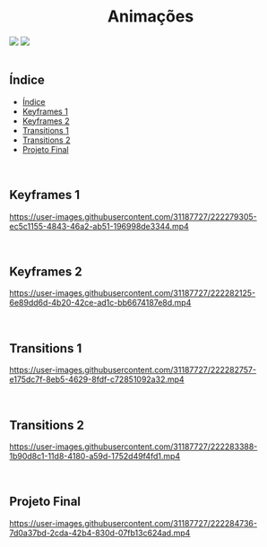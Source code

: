 <h1 align="center"> Animações </h1>

<div>
<img src="https://img.shields.io/badge/HTML-239120?style=for-the-badge&logo=html5&logoColor=white">
<img src="https://img.shields.io/badge/CSS-239120?&style=for-the-badge&logo=css3&logoColor=white">
</div><br>

<div>
<h2>Índice</h2> 

* [Índice](#índice)
* [Keyframes 1](#keyframes-1)
* [Keyframes 2](#keyframes-2)
* [Transitions 1](#transitions-1)
* [Transitions 2](#transitions-2)
* [Projeto Final](#projeto-final)
</div><br>

<div>
<h2>Keyframes 1</h2> 

https://user-images.githubusercontent.com/31187727/222279305-ec5c1155-4843-46a2-ab51-196998de3344.mp4
</div><br>

<div>
<h2>Keyframes 2</h2> 

https://user-images.githubusercontent.com/31187727/222282125-6e89dd6d-4b20-42ce-ad1c-bb6674187e8d.mp4
</div><br>

<div>
<h2>Transitions 1</h2> 

https://user-images.githubusercontent.com/31187727/222282757-e175dc7f-8eb5-4629-8fdf-c72851092a32.mp4
</div><br>

<div>
<h2>Transitions 2</h2> 

https://user-images.githubusercontent.com/31187727/222283388-1b90d8c1-11d8-4180-a59d-1752d49f4fd1.mp4
</div><br>

<div>
<h2>Projeto Final</h2> 

https://user-images.githubusercontent.com/31187727/222284736-7d0a37bd-2cda-42b4-830d-07fb13c624ad.mp4
</div><br>

